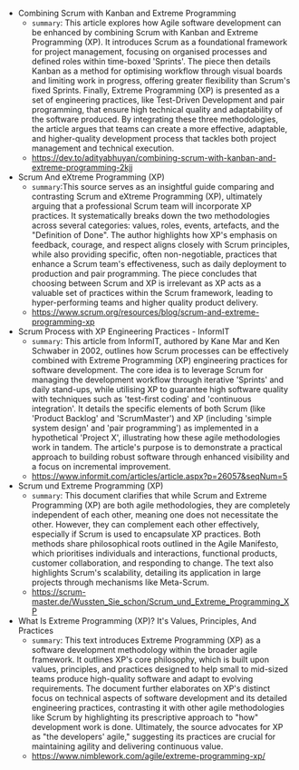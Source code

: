 - Combining Scrum with Kanban and Extreme Programming
  - `summary`: This article explores how Agile software development can be enhanced by combining Scrum with Kanban and Extreme Programming (XP). It introduces Scrum as a foundational framework for project management, focusing on organised processes and defined roles within time-boxed 'Sprints'. The piece then details Kanban as a method for optimising workflow through visual boards and limiting work in progress, offering greater flexibility than Scrum's fixed Sprints. Finally, Extreme Programming (XP) is presented as a set of engineering practices, like Test-Driven Development and pair programming, that ensure high technical quality and adaptability of the software produced. By integrating these three methodologies, the article argues that teams can create a more effective, adaptable, and higher-quality development process that tackles both project management and technical execution.
  - https://dev.to/adityabhuyan/combining-scrum-with-kanban-and-extreme-programming-2kjj
- Scrum And eXtreme Programming (XP)
  - `summary`:This source serves as an insightful guide comparing and contrasting Scrum and eXtreme Programming (XP), ultimately arguing that a professional Scrum team will incorporate XP practices. It systematically breaks down the two methodologies across several categories: values, roles, events, artefacts, and the "Definition of Done". The author highlights how XP's emphasis on feedback, courage, and respect aligns closely with Scrum principles, while also providing specific, often non-negotiable, practices that enhance a Scrum team's effectiveness, such as daily deployment to production and pair programming. The piece concludes that choosing between Scrum and XP is irrelevant as XP acts as a valuable set of practices within the Scrum framework, leading to hyper-performing teams and higher quality product delivery.
  - https://www.scrum.org/resources/blog/scrum-and-extreme-programming-xp
- Scrum Process with XP Engineering Practices - InformIT
  - `summary`: This article from InformIT, authored by Kane Mar and Ken Schwaber in 2002, outlines how Scrum processes can be effectively combined with Extreme Programming (XP) engineering practices for software development. The core idea is to leverage Scrum for managing the development workflow through iterative 'Sprints' and daily stand-ups, while utilising XP to guarantee high software quality with techniques such as 'test-first coding' and 'continuous integration'. It details the specific elements of both Scrum (like 'Product Backlog' and 'ScrumMaster') and XP (including 'simple system design' and 'pair programming') as implemented in a hypothetical 'Project X', illustrating how these agile methodologies work in tandem. The article's purpose is to demonstrate a practical approach to building robust software through enhanced visibility and a focus on incremental improvement.
  - https://www.informit.com/articles/article.aspx?p=26057&seqNum=5
- Scrum und Extreme Programming (XP)
  - `summary`: This document clarifies that while Scrum and Extreme Programming (XP) are both agile methodologies, they are completely independent of each other, meaning one does not necessitate the other. However, they can complement each other effectively, especially if Scrum is used to encapsulate XP practices. Both methods share philosophical roots outlined in the Agile Manifesto, which prioritises individuals and interactions, functional products, customer collaboration, and responding to change. The text also highlights Scrum's scalability, detailing its application in large projects through mechanisms like Meta-Scrum.
  - https://scrum-master.de/Wussten_Sie_schon/Scrum_und_Extreme_Programming_XP
- What Is Extreme Programming (XP)? It's Values, Principles, And Practices
  - `summary`: This text introduces Extreme Programming (XP) as a software development methodology within the broader agile framework. It outlines XP's core philosophy, which is built upon values, principles, and practices designed to help small to mid-sized teams produce high-quality software and adapt to evolving requirements. The document further elaborates on XP's distinct focus on technical aspects of software development and its detailed engineering practices, contrasting it with other agile methodologies like Scrum by highlighting its prescriptive approach to "how" development work is done. Ultimately, the source advocates for XP as "the developers' agile," suggesting its practices are crucial for maintaining agility and delivering continuous value.
  - https://www.nimblework.com/agile/extreme-programming-xp/